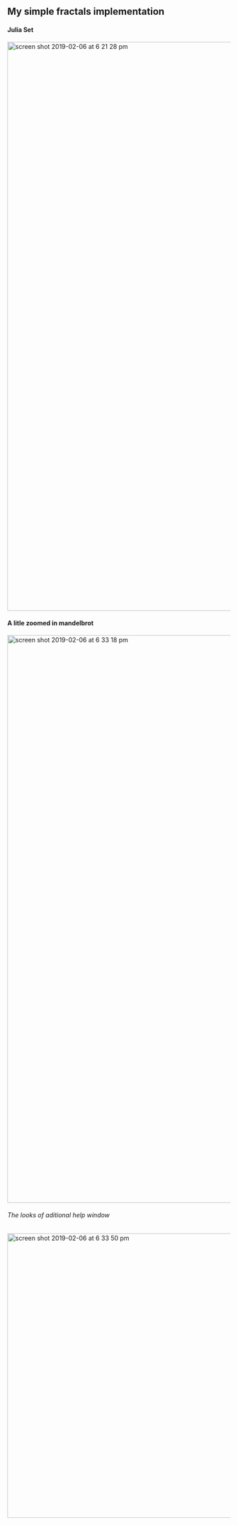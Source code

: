 ## My simple fractals implementation

#### Julia Set
<img width="1284" alt="screen shot 2019-02-06 at 6 21 28 pm" src="https://user-images.githubusercontent.com/46930400/52356935-de274d00-2a3d-11e9-9389-99257b2b42c7.png">

#### A litle zoomed in mandelbrot
<img width="1281" alt="screen shot 2019-02-06 at 6 33 18 pm" src="https://user-images.githubusercontent.com/46930400/52357104-2e9eaa80-2a3e-11e9-8da2-463ec3ba9455.png">

###### The looks of aditional help window
<img width="642" alt="screen shot 2019-02-06 at 6 33 50 pm" src="https://user-images.githubusercontent.com/46930400/52357130-3a8a6c80-2a3e-11e9-8317-d51fb8de806b.png">
